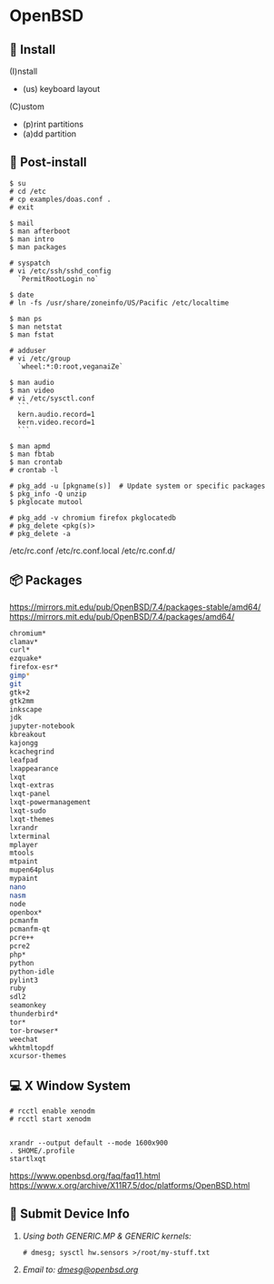 OpenBSD
=======

💾 Install
----------

(I)nstall
  - (us) keyboard layout

(C)ustom
  - (p)rint partitions
  - (a)dd partition


🔨 Post-install
---------------

    $ su
    # cd /etc
    # cp examples/doas.conf .
    # exit

    $ mail
    $ man afterboot
    $ man intro
    $ man packages

    # syspatch
    # vi /etc/ssh/sshd_config
      `PermitRootLogin no`
    
    $ date
    # ln -fs /usr/share/zoneinfo/US/Pacific /etc/localtime

    $ man ps
    $ man netstat
    $ man fstat

    # adduser
    # vi /etc/group
      `wheel:*:0:root,veganaiZe`

    $ man audio
    $ man video
    # vi /etc/sysctl.conf
      ```
      kern.audio.record=1
      kern.video.record=1
      ```

    $ man apmd
    $ man fbtab
    $ man crontab
    # crontab -l

    # pkg_add -u [pkgname(s)]  # Update system or specific packages
    $ pkg_info -Q unzip
    $ pkglocate mutool

    # pkg_add -v chromium firefox pkglocatedb
    # pkg_delete <pkg(s)>
    # pkg_delete -a


/etc/rc.conf
/etc/rc.conf.local
/etc/rc.conf.d/


📦 Packages
-----------

https://mirrors.mit.edu/pub/OpenBSD/7.4/packages-stable/amd64/
https://mirrors.mit.edu/pub/OpenBSD/7.4/packages/amd64/

```sh
chromium*
clamav*
curl*
ezquake*
firefox-esr*
gimp*
git
gtk+2
gtk2mm
inkscape
jdk
jupyter-notebook
kbreakout
kajongg
kcachegrind
leafpad
lxappearance
lxqt
lxqt-extras
lxqt-panel
lxqt-powermanagement
lxqt-sudo
lxqt-themes
lxrandr
lxterminal
mplayer
mtools
mtpaint
mupen64plus
mypaint
nano
nasm
node
openbox*
pcmanfm
pcmanfm-qt
pcre++
pcre2
php*
python
python-idle
pylint3
ruby
sdl2
seamonkey
thunderbird*
tor*
tor-browser*
weechat
wkhtmltopdf
xcursor-themes
```


💻 X Window System
------------------

    # rcctl enable xenodm
    # rcctl start xenodm


    xrandr --output default --mode 1600x900
    . $HOME/.profile
    startlxqt

https://www.openbsd.org/faq/faq11.html
https://www.x.org/archive/X11R7.5/doc/platforms/OpenBSD.html


📨 Submit Device Info
---------------------

1. _Using both GENERIC.MP & GENERIC kernels:_

       # dmesg; sysctl hw.sensors >/root/my-stuff.txt

3. _Email to: <dmesg@openbsd.org>_
